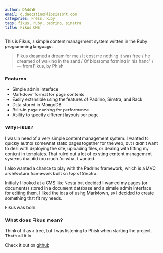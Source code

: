 ```yaml
---
author: DAddYE
email: d.dagostino@lipsiasoft.com
categories: Press, Ruby
tags: fikus, ruby, padrino, sinatra
title: Fikus CMS
---
```


This is Fikus, a simple content management system written in the Ruby programming language.

> Fikus dreamed a dream for me / It cost me nothing it was free / He dreamed of walking in the sand / Of blossoms forming in his hand" / — from Fikus, by Phish
 

### Features

- Simple admin interface
- Markdown format for page contents
- Easily extensible using the features of Padrino, Sinatra, and Rack
- Data stored in MongoDB
- Built-in page caching for performance
- Ability to specify different layouts per page


### Why Fikus?

I was in need of a very simple content management system. I wanted to quickly author somewhat static pages together for the web, but I didn’t want to deal with deploying the site, uploading files, or dealing with fitting my content in templates. That ruled out a lot of existing content management systems that did too much for what I wanted.

I also wanted a chance to play with the Padrino framework, which is a MVC architecture framework built on top of Sinatra.

Initially I looked at a CMS like Nesta but decided I wanted my pages (or documents) stored in a document database and a simple admin interface for editing them. I liked the idea of using Markdown, so I decided to create something that fit my needs.

Fikus was born.


### What does Fikus mean?

Think of it as a tree, but I was listening to Phish when starting the project. That’s all it is.

Check it out on [github](https://github.com/bratta/fikus)

